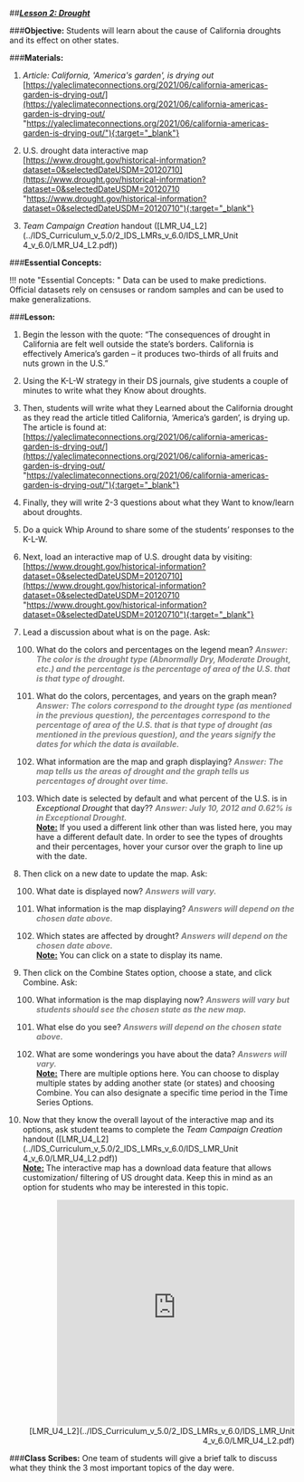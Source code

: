 ##***<u>Lesson 2: Drought</u>***

###**Objective:**
Students will learn about the cause of California droughts and its effect on other states.

###**Materials:**
1. *Article: California, 'America's garden', is drying out* <br> [https://yaleclimateconnections.org/2021/06/california-americas-garden-is-drying-out/](https://yaleclimateconnections.org/2021/06/california-americas-garden-is-drying-out/ "https://yaleclimateconnections.org/2021/06/california-americas-garden-is-drying-out/"){:target="_blank"}

2. U.S. drought data interactive map <br> [https://www.drought.gov/historical-information?dataset=0&selectedDateUSDM=20120710](https://www.drought.gov/historical-information?dataset=0&selectedDateUSDM=20120710 "https://www.drought.gov/historical-information?dataset=0&selectedDateUSDM=20120710"){:target="_blank"}

3. *Team Campaign Creation* handout ([LMR_U4_L2](../IDS_Curriculum_v_5.0/2_IDS_LMRs_v_6.0/IDS_LMR_Unit 4_v_6.0/LMR_U4_L2.pdf))

###**Essential Concepts:**

!!! note "Essential Concepts: "
    Data can be used to make predictions. Official datasets rely on censuses or random samples and can be used to make generalizations.

###**Lesson:**
1. Begin the lesson with the quote: “The consequences of drought in California are felt well outside the state’s borders. California is effectively America’s garden – it produces two-thirds of all fruits and nuts grown in the U.S.”

2. Using the K-L-W strategy in their DS journals, give students a couple of minutes to write what they Know about droughts.

3. Then, students will write what they Learned about the California drought as they read the article titled California, ‘America’s garden’, is drying up. The article is found at: <br> [https://yaleclimateconnections.org/2021/06/california-americas-garden-is-drying-out/](https://yaleclimateconnections.org/2021/06/california-americas-garden-is-drying-out/ "https://yaleclimateconnections.org/2021/06/california-americas-garden-is-drying-out/"){:target="_blank"}

4. Finally, they will write 2-3 questions about what they Want to know/learn about droughts.

5. Do a quick Whip Around to share some of the students’ responses to the K-L-W.

6. Next, load an interactive map of U.S. drought data by visiting: <br> [https://www.drought.gov/historical-information?dataset=0&selectedDateUSDM=20120710](https://www.drought.gov/historical-information?dataset=0&selectedDateUSDM=20120710 "https://www.drought.gov/historical-information?dataset=0&selectedDateUSDM=20120710"){:target="_blank"}

7. Lead a discussion about what is on the page. Ask:

    100. What do the colors and percentages on the legend mean? <span style="color:grey">***Answer: The color is the drought type (Abnormally Dry, Moderate Drought, etc.) and the percentage is the percentage of area of the U.S. that is that type of drought.***</span>

    100. What do the colors, percentages, and years on the graph mean? <span style="color:grey">***Answer: The colors correspond to the drought type (as mentioned in the previous question), the percentages correspond to the percentage of area of the U.S. that is that type of drought (as mentioned in the previous question), and the years signify the dates for which the data is available.***</span>

    100. What information are the map and graph displaying? <span style="color:grey">***Answer: The map tells us the areas of drought and the graph tells us percentages of drought over time.***</span>

    100. Which date is selected by default and what percent of the U.S. is in *Exceptional Drought* that day?? <span style="color:grey">***Answer: July 10, 2012 and 0.62% is in Exceptional Drought.***</span> <br> **<u>Note:</u>** If you used a different link other than was listed here, you may have a different default date. In order to see the types of droughts and their percentages, hover your cursor over the graph to line up with the date.

8. Then click on a new date to update the map. Ask:

    100. What date is displayed now? <span style="color:grey">***Answers will vary.***</span>

    100. What information is the map displaying? <span style="color:grey">***Answers will depend on the chosen date above.***</span>

    100. Which states are affected by drought? <span style="color:grey">***Answers will depend on the chosen date above.***</span> <br> **<u>Note:</u>** You can click on a state to display its name.

9. Then click on the Combine States option, choose a state, and click Combine. Ask:

    100. What information is the map displaying now? <span style="color:grey">***Answers will vary but students should see the chosen state as the new map.***</span>

    100. What else do you see? <span style="color:grey">***Answers will depend on the chosen state above.***</span>

    100. What are some wonderings you have about the data? <span style="color:grey">***Answers will vary.***</span> <br> **<u>Note:</u>** There are multiple options here. You can choose to display multiple states by adding another state (or states) and choosing Combine. You can also designate a specific time period in the Time Series Options.

10. Now that they know the overall layout of the interactive map and its options, ask student teams to complete the *Team Campaign Creation* handout ([LMR_U4_L2](../IDS_Curriculum_v_5.0/2_IDS_LMRs_v_6.0/IDS_LMR_Unit 4_v_6.0/LMR_U4_L2.pdf)) <br> **<u>Note:</u>** The interactive map has a download data feature that allows customization/ filtering of US drought data. Keep this in mind as an option for students who may be interested in this topic.

    <div align="right"><iframe src="https://docs.google.com/viewerng/viewer?url=https://ids-curriculum.idsucla.org/IDS_Curriculum_v_5.0/2_IDS_LMRs_v_6.0/IDS_LMR_Unit 4_v_6.0/LMR_U4_L2.pdf&embedded=true" style=" width:420px;height:400px;" frameborder="0"></iframe><br>[LMR_U4_L2](../IDS_Curriculum_v_5.0/2_IDS_LMRs_v_6.0/IDS_LMR_Unit 4_v_6.0/LMR_U4_L2.pdf)</div>

###**Class Scribes:**
One team of students will give a brief talk to discuss what they think the 3 most important topics of the
day were.
